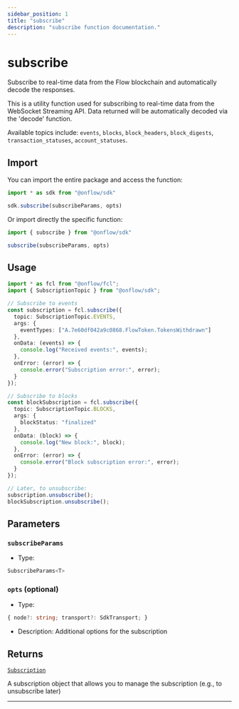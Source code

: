 ```yaml
---
sidebar_position: 1
title: "subscribe"
description: "subscribe function documentation."
---
```


<!-- THIS DOCUMENT IS AUTO-GENERATED FROM [onflow/sdk/src/transport/subscribe/subscribe.ts](https://github.com/onflow/fcl-js/tree/master/packages/sdk/src/transport/subscribe/subscribe.ts). DO NOT EDIT MANUALLY -->

# subscribe

Subscribe to real-time data from the Flow blockchain and automatically decode the responses.

This is a utility function used for subscribing to real-time data from the WebSocket Streaming API. Data returned will be automatically decoded via the 'decode' function.

Available topics include: `events`, `blocks`, `block_headers`, `block_digests`, `transaction_statuses`, `account_statuses`.

## Import

You can import the entire package and access the function:

```typescript
import * as sdk from "@onflow/sdk"

sdk.subscribe(subscribeParams, opts)
```

Or import directly the specific function:

```typescript
import { subscribe } from "@onflow/sdk"

subscribe(subscribeParams, opts)
```

## Usage

```typescript
import * as fcl from "@onflow/fcl";
import { SubscriptionTopic } from "@onflow/sdk";

// Subscribe to events
const subscription = fcl.subscribe({
  topic: SubscriptionTopic.EVENTS,
  args: {
    eventTypes: ["A.7e60df042a9c0868.FlowToken.TokensWithdrawn"]
  },
  onData: (events) => {
    console.log("Received events:", events);
  },
  onError: (error) => {
    console.error("Subscription error:", error);
  }
});

// Subscribe to blocks
const blockSubscription = fcl.subscribe({
  topic: SubscriptionTopic.BLOCKS,
  args: {
    blockStatus: "finalized"
  },
  onData: (block) => {
    console.log("New block:", block);
  },
  onError: (error) => {
    console.error("Block subscription error:", error);
  }
});

// Later, to unsubscribe:
subscription.unsubscribe();
blockSubscription.unsubscribe();
```

## Parameters

### `subscribeParams` 


- Type: 
```typescript
SubscribeParams<T>
```

### `opts` (optional)


- Type: 
```typescript
{ node?: string; transport?: SdkTransport; }
```
- Description: Additional options for the subscription


## Returns

[`Subscription`](../types#subscription)


A subscription object that allows you to manage the subscription (e.g., to unsubscribe later)

---